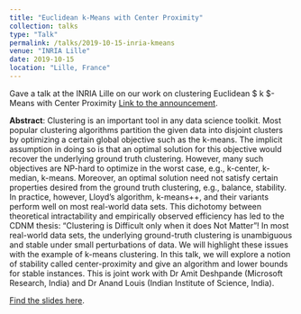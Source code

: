 ```yaml
---
title: "Euclidean k-Means with Center Proximity"
collection: talks
type: "Talk"
permalink: /talks/2019-10-15-inria-kmeans
venue: "INRIA Lille"
date: 2019-10-15
location: "Lille, France"
---
```

Gave a talk at the INRIA Lille on our work on clustering Euclidean $ k $-Means with Center Proximity [Link to the announcement](https://modal.lille.inria.fr/wikimodal/doku.php?id=seminars).  

**Abstract**: Clustering is an important tool in any data science toolkit. Most popular clustering algorithms partition the given data into disjoint clusters by optimizing a certain global objective such as the k-means. The implicit assumption in doing so is that an optimal solution for this objective would recover the underlying ground truth clustering. However, many such objectives are NP-hard to optimize in the worst case, e.g., k-center, k-median, k-means. Moreover, an optimal solution need not satisfy certain properties desired from the ground truth clustering, e.g., balance, stability. In practice, however, Lloyd’s algorithm, k-means++, and their variants perform well on most real-world data sets. This dichotomy between theoretical intractability and empirically observed efficiency has led to the CDNM thesis: “Clustering is Difficult only when it does Not Matter”! In most real-world data sets, the underlying ground-truth clustering is unambiguous and stable under small perturbations of data. We will highlight these issues with the example of k-means clustering. In this talk, we will explore a notion of stability called center-proximity and give an algorithm and lower bounds for stable instances. This is joint work with Dr Amit Deshpande (Microsoft Research, India) and Dr Anand Louis (Indian Institute of Science, India).

[Find the slides here](/files/inria_ppt.pptx).
